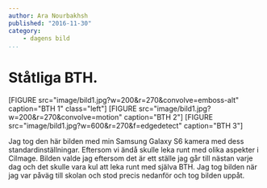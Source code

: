 ```yaml
---
author: Ara Nourbakhsh
published: "2016-11-30"
category:
    - dagens bild
...
```

Ståtliga BTH.
==================================

[FIGURE src="image/bild1.jpg?w=200&r=270&convolve=emboss-alt" caption="BTH 1" class="left"]
[FIGURE src="image/bild1.jpg?w=200&r=270&convolve=motion" caption="BTH 2"]
[FIGURE src="image/bild1.jpg?w=600&r=270&f=edgedetect" caption="BTH 3"]

<!--more-->

Jag tog den här bilden med min Samsung Galaxy S6 kamera med dess standardinställningar. Eftersom vi ändå skulle leka runt med olika aspekter i CiImage. Bilden valde jag eftersom det är ett ställe jag går till nästan varje dag och det skulle vara kul att leka runt med själva BTH. Jag tog bilden när jag var påväg till skolan och stod precis nedanför och tog bilden uppåt.
